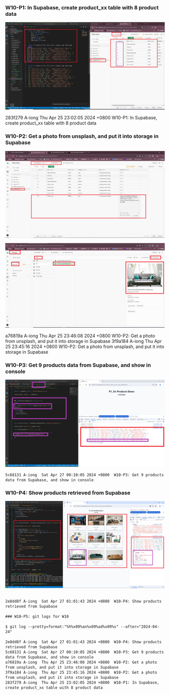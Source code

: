 ### W10-P1: In Supabase, create product_xx table with 8 product data
 
![](w10-p1.png)

283f279 A-iong  Thu Apr 25 23:02:05 2024 +0800  W10-P1: In Supabase, create product_xx table with 8 product data


### W10-P2: Get a photo from unsplash, and put it into storage in Supabase
 
![](w10-p2-1.png)


![](w10-p2-2.png)

a76819a A-iong  Thu Apr 25 23:46:08 2024 +0800  W10-P2: Get a photo from unsplash, and put it into storage in Supabase
3f9a184 A-iong  Thu Apr 25 23:45:16 2024 +0800  W10-P2: Get a photo from unsplash, and put it into storage in Supabase

### W10-P3: Get 9 products data from Supabase, and show in console
 
![](w10-p3.png)
 
```
5c68131 A-iong  Sat Apr 27 00:10:05 2024 +0800  W10-P3: Get 9 products data from Supabase, and show in console
```

### W10-P4: Show products retrieved from Supabase
 
![](w10-p4.png)

```

2e8dd8f A-iong  Sat Apr 27 01:01:43 2024 +0800  W10-P4: Show products retrieved from Supabase

### W10-P5: git logs for W10

$ git log --pretty=format:"%h%x09%an%x09%ad%x09%s" --after="2024-04-24"

2e8dd8f A-iong  Sat Apr 27 01:01:43 2024 +0800  W10-P4: Show products retrieved from Supabase
5c68131 A-iong  Sat Apr 27 00:10:05 2024 +0800  W10-P3: Get 9 products data from Supabase, and show in console
a76819a A-iong  Thu Apr 25 23:46:08 2024 +0800  W10-P2: Get a photo from unsplash, and put it into storage in Supabase
3f9a184 A-iong  Thu Apr 25 23:45:16 2024 +0800  W10-P2: Get a photo from unsplash, and put it into storage in Supabase
283f279 A-iong  Thu Apr 25 23:02:05 2024 +0800  W10-P1: In Supabase, create product_xx table with 8 product data